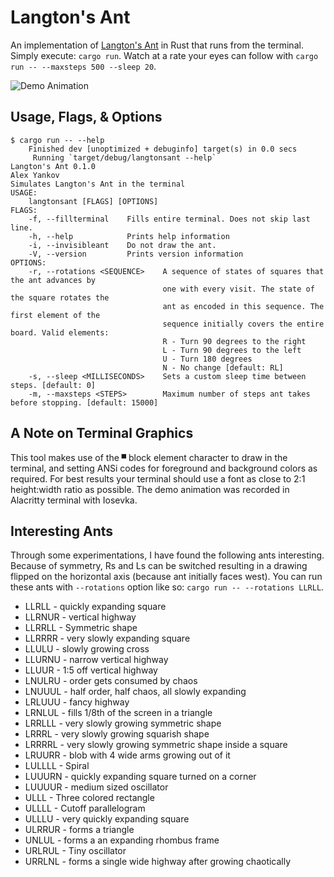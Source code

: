 # Langton's Ant
An implementation of [Langton's Ant](https://en.wikipedia.org/wiki/Langton%27s_ant)
in Rust that runs from the terminal. Simply execute:
```cargo run```. Watch at a rate your eyes can follow with 
```cargo run -- --maxsteps 500 --sleep 20```.

<p align="center">

![Demo Animation](/assets/langtonsant.gif?raw=true)

</p>


## Usage, Flags, & Options
```
$ cargo run -- --help
    Finished dev [unoptimized + debuginfo] target(s) in 0.0 secs
     Running `target/debug/langtonsant --help`
Langton's Ant 0.1.0
Alex Yankov
Simulates Langton's Ant in the terminal
USAGE:
    langtonsant [FLAGS] [OPTIONS]
FLAGS:
    -f, --fillterminal    Fills entire terminal. Does not skip last line.
    -h, --help            Prints help information
    -i, --invisibleant    Do not draw the ant.
    -V, --version         Prints version information
OPTIONS:
    -r, --rotations <SEQUENCE>    A sequence of states of squares that the ant advances by
                                  one with every visit. The state of the square rotates the
                                  ant as encoded in this sequence. The first element of the
                                  sequence initially covers the entire board. Valid elements:
                                  R - Turn 90 degrees to the right
                                  L - Turn 90 degrees to the left
                                  U - Turn 180 degrees
                                  N - No change [default: RL]
    -s, --sleep <MILLISECONDS>    Sets a custom sleep time between steps. [default: 0]
    -m, --maxsteps <STEPS>        Maximum number of steps ant takes before stopping. [default: 15000]
```

## A Note on Terminal Graphics
This tool makes use of the `▀` block element character to draw in the terminal,
and setting ANSi codes for foreground and background colors as required. For 
best results your terminal should use a font as close to 2:1 height:width ratio 
as possible. The demo animation was recorded in Alacritty terminal with Iosevka.

## Interesting Ants
Through some experimentations, I have found the following ants interesting.
Because of symmetry, Rs and Ls can be switched resulting in a drawing flipped
on the horizontal axis (because ant initially faces west). You can run these
ants with `--rotations` option like so:
`cargo run -- --rotations LLRLL`.

* LLRLL - quickly expanding square
* LLRNUR - vertical highway
* LLRRLL - Symmetric shape
* LLRRRR - very slowly expanding square
* LLULU - slowly growing cross
* LLURNU - narrow vertical highway
* LLUUR - 1:5 off vertical highway
* LNULRU - order gets consumed by chaos
* LNUUUL - half order, half chaos, all slowly expanding
* LRLUUU - fancy highway
* LRNLUL - fills 1/8th of the screen in a triangle
* LRRLLL - very slowly growing symmetric shape
* LRRRL - very slowly growing squarish shape
* LRRRRL - very slowly growing symmetric shape inside a square
* LRUURR - blob with 4 wide arms growing out of it
* LULLLL - Spiral
* LUUURN - quickly expanding square turned on a corner
* LUUUUR - medium sized oscillator
* ULLL - Three colored rectangle
* ULLLL -  Cutoff parallelogram
* ULLLU - very quickly expanding square
* ULRRUR - forms a triangle
* UNLUL - forms a an expanding rhombus frame
* URLRUL - Tiny oscillator
* URRLNL - forms a single wide highway after growing chaotically
